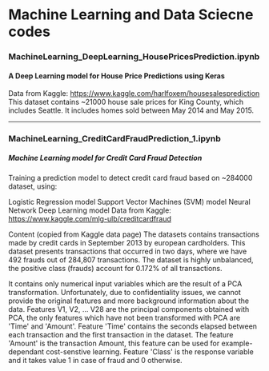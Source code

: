 # Machine Learning and Data Sciecne codes

### MachineLearning_DeepLearning_HousePricesPrediction.ipynb

#### A Deep Learning model for House Price Predictions using Keras
Data from Kaggle: https://www.kaggle.com/harlfoxem/housesalesprediction
This dataset contains ~21000 house sale prices for King County, which includes Seattle. It includes homes sold between May 2014 and May 2015.

--------------------------------------------------------------------------------------------------------
### MachineLearning_CreditCardFraudPrediction_1.ipynb
##### Machine Learning model for Credit Card Fraud Detection
Training a prediction model to detect credit card fraud based on ~284000 dataset, using:

Logistic Regression model
Support Vector Machines (SVM) model
Neural Network Deep Learning model
Data from Kaggle: https://www.kaggle.com/mlg-ulb/creditcardfraud

Content (copied from Kaggle data page)
The datasets contains transactions made by credit cards in September 2013 by european cardholders. This dataset presents transactions that occurred in two days, where we have 492 frauds out of 284,807 transactions. The dataset is highly unbalanced, the positive class (frauds) account for 0.172% of all transactions.

It contains only numerical input variables which are the result of a PCA transformation. Unfortunately, due to confidentiality issues, we cannot provide the original features and more background information about the data. Features V1, V2, … V28 are the principal components obtained with PCA, the only features which have not been transformed with PCA are 'Time' and 'Amount'. Feature 'Time' contains the seconds elapsed between each transaction and the first transaction in the dataset. The feature 'Amount' is the transaction Amount, this feature can be used for example-dependant cost-senstive learning. Feature 'Class' is the response variable and it takes value 1 in case of fraud and 0 otherwise.



